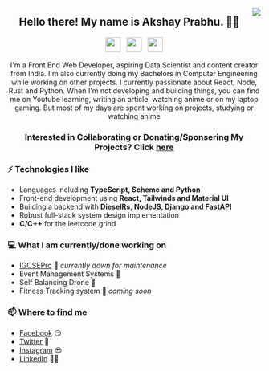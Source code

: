 <img src="https://media.giphy.com/media/W09Lr1PDnxuobgvLbR/giphy.gif" align="right"></img>


<h2 align="center">Hello there! My name is Akshay Prabhu. 👋🤓</h2>
<p align='center'>
<a href="https://twitter.com/akshayprabhu200"><img height="30" src="https://github.com/akshayprabhu200/WaylonWalker/blob/main/icon/twitter.png?raw=true"></a>&nbsp;&nbsp;
<a href="https://instagram.com/akshayprabhu200"><img height="30" src="https://github.com/akshayprabhu200/WaylonWalker/blob/main/icon/instagram.jpg?raw=true"></a>&nbsp;&nbsp;
<a href="https://www.linkedin.com/in/akshayprabhu200/"><img height="30" src="https://github.com/akshayprabhu200/WaylonWalker/blob/main/icon/linkedin.png?raw=true"></a>
</p>
<p align="center">I'm a Front End Web Developer, aspiring Data Scientist and content creator from India.
I'm also currently doing my Bachelors in Computer Engineering while working on other projects.
I currently passionate about React, Node, Rust and Python.
When I'm not developing and building things, you can find me on Youtube learning, writing an article, watching anime or on my laptop gaming. But most of my days are spent working on projects, studying or watching anime</p>

<h3 align="center"> Interested in Collaborating or Donating/Sponsering My Projects? Click <a href="mailto:akshayprabhu200@github.com">here</a> </h3>

### ⚡ Technologies I like
- Languages including **TypeScript, Scheme and Python** 
- Front-end development using **React, Tailwinds and Material UI**
- Building a backend with **DieselRs, NodeJS, Django and FastAPI**
- Robust full-stack system design implementation
- **C/C++** for the leetcode grind 

### 💻 What I am currently/done working on
- [IGCSEPro](https://igcsepro.org)  🚀 *currently down for maintenance* 
- Event Management Systems  🚀 
- Self Balancing Drone  🚀 
- Fitness Tracking system  🚀 *coming soon*


### 📫 Where to find me
- [Facebook]() 😏
- [Twitter](https://twitter.com/akshayprabhu200) 🐤
- [Instagram](https://instagram.com/akshayprabhu200) 😎
- [LinkedIn](https://linkedin.com/in/akshayprabhu200) 👨💼
